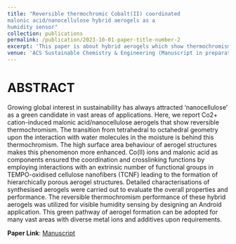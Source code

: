 ```yaml
---
title: "Reversible thermochromic Cobalt(II) coordinated
malonic acid/nanocellulose hybrid aerogels as a 
humidity sensor"
collection: publications
permalink: /publication/2023-10-01-paper-title-number-2
excerpt: 'This paper is about hybrid aerogels which show thermochromism (change colour with change in humidity of the surrounding environment).'
venue: 'ACS Sustainable Chemistry & Engineering (Manuscript in preparation)'
---
```


ABSTRACT
========
Growing global interest in sustainability has always attracted ‘nanocellulose’ as a green 
candidate in vast areas of applications. Here, we report Co2+ cation-induced malonic 
acid/nanocellulose aerogels that show reversible thermochromism. The transition from 
tetrahedral to octahedral geometry upon the interaction with water molecules in the moisture 
is behind this thermochromism. The high surface area behaviour of aerogel structures makes this 
phenomenon more enhanced. Co(II) ions and malonic acid as components ensured the 
coordination and crosslinking functions by employing interactions with an extrinsic number of 
functional groups in TEMPO-oxidised cellulose nanofibers (TCNF) leading to the formation of 
hierarchically porous aerogel structures. Detailed characterisations of synthesised aerogels 
were carried out to evaluate the overall properties and performance. The reversible 
thermochromism performance of these hybrid aerogels was utilized for visible humidity sensing by
designing an Android application. This green pathway of aerogel formation can be adopted for 
many vast areas with diverse metal ions and additives upon requirements. 

**Paper Link**: [Manuscript](https://drive.google.com/file/d/1ozruqwG0Iej51hEIHMS9F-G6SZ9Lm74K/view?usp=sharing)
